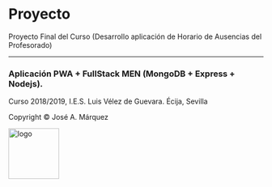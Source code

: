 <h1>Proyecto</h1>
Proyecto Final del Curso (Desarrollo aplicación de Horario de Ausencias del Profesorado)
<hr/>
<h3>Aplicación PWA + FullStack MEN (MongoDB + Express + Nodejs).</h3>
<p>Curso 2018/2019, I.E.S. Luis Vélez de Guevara. Écija, Sevilla</p>
<p>Copyright &copy; José A. Márquez</p>
<img src="https://pbs.twimg.com/profile_images/3658661792/5c71b7b6ab15cbd10bb8f3fb0afd20fd_400x400.jpeg" alt="logo" width="100" height="100"/>
